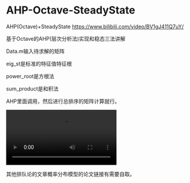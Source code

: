 # AHP-Octave-SteadyState
AHP(Octave)+SteadyState
https://www.bilibili.com/video/BV1gJ411Q7uY/

基于Octave的AHP(层次分析法)实现和稳态三法讲解

Data.m输入待求解的矩阵

eig_st是标准的特征值特征根

power_root是方根法

sum_product是和积法

AHP里面调用，然后进行总排序的矩阵计算就行。



<video src="SteadyState.mp4"></video>



其他排队论的文章概率分布模型的论文链接有需要自取。



































